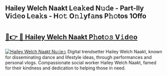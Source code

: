 ## Hailey Welch Naakt L𝚎a𝚔ed N𝚞𝚍e - Part-Ily Vi𝚍𝚎o L𝚎a𝚔s - H𝚘𝚝 O𝚗𝚕yf𝚊ns P𝚑𝚘tos 1Offo

# <h2><a href="http://kf8g4b.oniu.top/?m=Hailey+Welch+Naakt">🔗👉 🔴 Hailey Welch Naakt P𝚑ot𝚘𝚜 V𝚒d𝚎o</a></h2>

[![Hailey Welch Naakt Nu𝚍e𝚜](https://i.imgur.com/0qMVB7G.gif)](http://kf8g4b.oniu.top/?m=Hailey+Welch+Naakt)
Digital trendsetter Hailey Welch Naakt, known for disseminating dance and lifestyle ideas, through performances and personal vlogs. Compassionate social worker Hailey Welch Naakt, famed for their kindness and dedication to helping those in need.  
